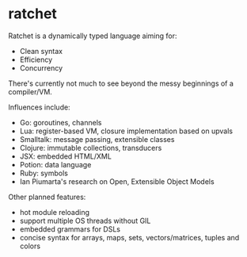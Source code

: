 # ratchet

Ratchet is a dynamically typed language aiming for:

  * Clean syntax
  * Efficiency
  * Concurrency

There's currently not much to see beyond the messy beginnings of a compiler/VM.

Influences include:

  * Go: goroutines, channels
  * Lua: register-based VM, closure implementation based on upvals
  * Smalltalk: message passing, extensible classes
  * Clojure: immutable collections, transducers
  * JSX: embedded HTML/XML
  * Potion: data language
  * Ruby: symbols
  * Ian Piumarta's research on Open, Extensible Object Models

Other planned features:

  * hot module reloading
  * support multiple OS threads without GIL
  * embedded grammars for DSLs
  * concise syntax for arrays, maps, sets, vectors/matrices, tuples and colors
